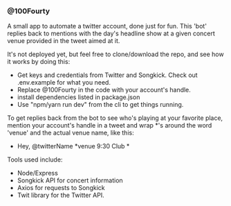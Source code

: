 ### @100Fourty

A small app to automate a twitter account, done just for fun.  This 'bot' replies back to mentions with the day's headline show at a given concert venue provided in the tweet aimed at it.  

It's not deployed yet, but feel free to clone/download the repo, and see how it works by doing this:

* Get keys and credentials from Twitter and Songkick.  Check out .env.example for what you need.
* Replace @100Fourty in the code with your account's handle.
* install dependencies listed in package.json
* Use "npm/yarn run dev" from the cli to get things running.    

To get replies back from the bot to see who's playing at your favorite place, mention your account's handle in a tweet and wrap *'s around the word 'venue' and the actual venue name, like this:

* Hey, @twitterName *venue 9:30 Club *


Tools used include:

* Node/Express
* Songkick API for concert information
* Axios for requests to Songkick
* Twit library for the Twitter API.
